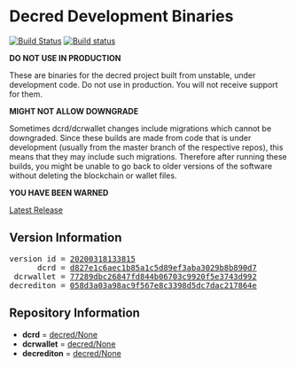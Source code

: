 
# Decred Development Binaries

[![Build Status](https://travis-ci.org/matheusd/decred-weekly-builds.svg?branch=v20200318133815)](https://travis-ci.org/matheusd/decred-weekly-builds) [![Build status](https://ci.appveyor.com/api/projects/status/hncgrnv0xuqb6s3c/branch/master?svg=true)](https://ci.appveyor.com/project/matheusd/decred-weekly-builds/branch/master)


**DO NOT USE IN PRODUCTION**

These are binaries for the decred project built from unstable, under development
code. Do not use in production. You will not receive support for them.

**MIGHT NOT ALLOW DOWNGRADE**

Sometimes dcrd/dcrwallet changes include migrations which cannot be downgraded.
Since these builds are made from code that is under development (usually from
the master branch of the respective repos), this means that they may include such
migrations. Therefore after running these builds, you might be unable to go back
to older versions of the software without deleting the blockchain or wallet
files.

**YOU HAVE BEEN WARNED**

[Latest Release](https://github.com/matheusd/decred-weekly-builds/releases/latest)

## Version Information

<pre>
version id = <a href="https://github.com/matheusd/decred-weekly-builds/releases/tag/v20200318133815">20200318133815</a>
      dcrd = <a href="https://github.com/decred/dcrd/commits/d827e1c6aec1b85a1c5d89ef3aba3029b8b890d7">d827e1c6aec1b85a1c5d89ef3aba3029b8b890d7</a>
 dcrwallet = <a href="https://github.com/decred/dcrwallet/commits/77289dbc26847fd844b06703c9920f5e3743d992">77289dbc26847fd844b06703c9920f5e3743d992</a>
decrediton = <a href="https://github.com/decred/decrediton/commits/058d3a03a98ac9f567e8c3398d5dc7dac217864e">058d3a03a98ac9f567e8c3398d5dc7dac217864e</a>
</pre>

## Repository Information

- **dcrd** = [decred/None](https://github.com/decred/dcrd)
- **dcrwallet** = [decred/None](https://github.com/decred/dcrwallet)
- **decrediton** = [decred/None](https://github.com/decred/decrediton)


